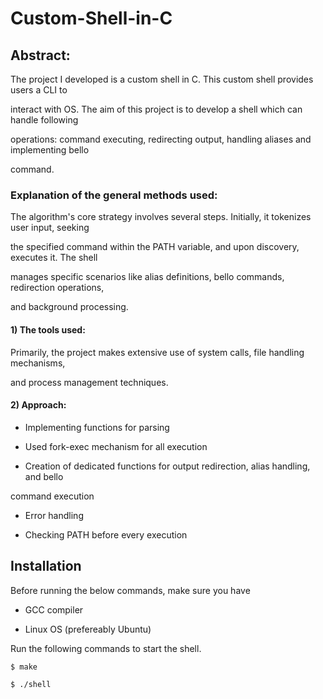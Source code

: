 # Custom-Shell-in-C
## __Abstract:__

The project I developed is a custom shell in C. This custom shell provides users a CLI to

interact with OS. The aim of this project is to develop a shell which can handle following

operations: command executing, redirecting output, handling aliases and implementing bello

command.


### __Explanation of the general methods used:__

The algorithm's core strategy involves several steps. Initially, it tokenizes user input, seeking

the specified command within the PATH variable, and upon discovery, executes it. The shell

manages specific scenarios like alias definitions, bello commands, redirection operations,

and background processing.

#### __1) The tools used:__
  
Primarily, the project makes extensive use of system calls, file handling mechanisms,

and process management techniques.

#### __2) Approach:__

+ Implementing functions for parsing
  
- Used fork-exec mechanism for all execution
  
+ Creation of dedicated functions for output redirection, alias handling, and bello
  
command execution

- Error handling
  
+ Checking PATH before every execution


## __Installation__

Before running the below commands, make sure you have  

+ GCC compiler  

- Linux OS (prefereably Ubuntu)

Run the following commands to start the shell.

    $ make
  
    $ ./shell
